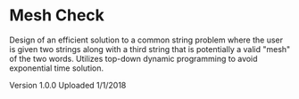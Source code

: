 # Mesh Check
Design of an efficient solution to a common string problem where the user is given two strings along with a third string that is potentially a valid "mesh" of the two words. Utilizes top-down dynamic programming to avoid exponential time solution.

Version 1.0.0 Uploaded 1/1/2018
